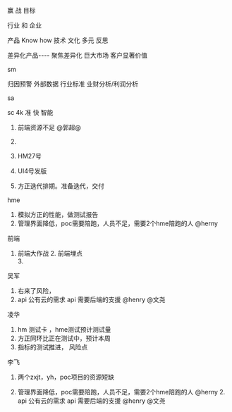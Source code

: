 
赢
战
目标

行业 和 企业

产品
Know how
技术
文化 多元 反思



差异化产品---- 聚焦差异化
巨大市场
客户显著价值



sm

归因预警
外部数据
行业标准
业财分析/利润分析

sa


sc
4k 准 快 智能



1. 前端资源不足 @郭超@

2.  
3. HM27号
4. UI4号发版
5. 方正迭代排期。准备迭代，交付


hme
1. 模拟方正的性能，做测试报告
2. 管理界面降低，poc需要陪跑，人员不足，需要2个hme陪跑的人 @herny

前端
1. 前端大作战
   2.  前端埋点  
   3.

吴军

1. 右来了风险， 
2.  api 公有云的需求 api 需要后端的支援  @henry @文尧

凌华

1. hm 测试卡 ，hme测试预计测试量
2. 方正同环比正在测试中，预计本周
3. 指标的测试推进， 风险点

李飞
1. 两个zxjt，yh，poc项目的资源短缺



1. 管理界面降低，poc需要陪跑，人员不足，需要2个hme陪跑的人 @herny
   2. api 公有云的需求 api 需要后端的支援  @henry @文尧





   











